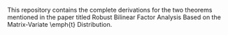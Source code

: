 This repository contains the complete derivations for the two theorems mentioned in the paper titled Robust Bilinear Factor Analysis Based on the Matrix-Variate \emph{t} Distribution.
